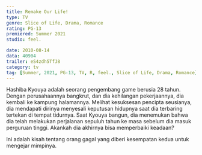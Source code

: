 ```yaml
---
title: Remake Our Life!
type: TV
genre: Slice of Life, Drama, Romance
rating: PG-13
premiered: Summer 2021
studio: feel.

date: 2010-08-14
data: 40904
trailer: eS4zdh5TfJ8
category: tv
tag: [Summer, 2021, PG-13, TV, R, feel., Slice of Life, Drama, Romance]
---
```

Hashiba Kyouya adalah seorang pengembang game berusia 28 tahun. Dengan perusahaannya bangkrut, dan dia kehilangan pekerjaannya, dia kembali ke kampung halamannya. Melihat kesuksesan pencipta seusianya, dia mendapati dirinya menyesali keputusan hidupnya saat dia terbaring tertekan di tempat tidurnya. Saat Kyouya bangun, dia menemukan bahwa dia telah melakukan perjalanan sepuluh tahun ke masa sebelum dia masuk perguruan tinggi. Akankah dia akhirnya bisa memperbaiki keadaan?

Ini adalah kisah tentang orang gagal yang diberi kesempatan kedua untuk mengejar mimpinya.

